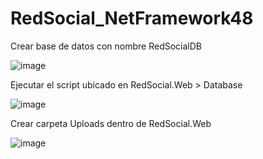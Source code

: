 # RedSocial_NetFramework48

Crear base de datos con nombre RedSocialDB

![image](https://github.com/TonySilvaDev/RedSocial_NetFramework48/assets/75001987/bb114e84-80d7-4ff9-8681-e631ab6a3470)

Ejecutar el script ubicado en RedSocial.Web > Database

![image](https://github.com/TonySilvaDev/RedSocial_NetFramework48/assets/75001987/6fc5e959-a7bb-4a28-b355-b53460e55d32)

Crear carpeta Uploads dentro de RedSocial.Web

![image](https://github.com/TonySilvaDev/RedSocial_NetFramework48/assets/75001987/05059fa0-143f-4ddc-8530-2d3fe32fc128)
